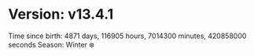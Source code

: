 # Version: v13.4.1
Time since birth: 4871 days, 116905 hours, 7014300 minutes, 420858000 seconds
Season: Winter ❄️
